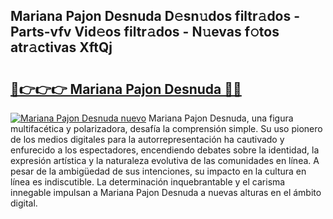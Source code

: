 ## Mariana Pajon Desnuda D𝚎sn𝚞dos filtr𝚊dos - Parts-vfv Vid𝚎os filtr𝚊dos - N𝚞evas f𝚘tos atr𝚊ctivas XftQj

# <h2><a href="http://mbc6e1d.tromn.icu/?c=Mariana+Pajon+Desnuda">🔗👉👉👉 Mariana Pajon Desnuda 🔗🔗</a></h2>

[![Mariana Pajon Desnuda nuevo](https://i.imgur.com/pEAQMta.gif)](http://mbc6e1d.tromn.icu/?c=Mariana+Pajon+Desnuda)
Mariana Pajon Desnuda, una figura multifacética y polarizadora, desafía la comprensión simple. Su uso pionero de los medios digitales para la autorrepresentación ha cautivado y enfurecido a los espectadores, encendiendo debates sobre la identidad, la expresión artística y la naturaleza evolutiva de las comunidades en línea. A pesar de la ambigüedad de sus intenciones, su impacto en la cultura en línea es indiscutible. La determinación inquebrantable y el carisma innegable impulsan a Mariana Pajon Desnuda a nuevas alturas en el ámbito digital.
